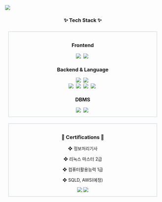 <img src="https://capsule-render.vercel.app/api?type=wave&color=auto&height=300&section=header&text=SeokHun's%20GitHub&fontSize=90" />

<h3 align="center">✨ Tech Stack ✨</h3>

<div align="center" style="display: flex; flex-wrap: wrap; align-items: flex-start; justify-content: center;">
  <div style="flex: 1; min-width: 300px; max-width: 500px; margin: 10px; border: 2px solid #e1e4e8; padding: 10px;">
    <h3 align="center">Frontend</h3>
    <div align="center">
      <img src="https://img.shields.io/badge/javascript-F7DF1E.svg?style=for-the-badge&logo=javascript&logoColor=20232a" />&nbsp;
      <img src="https://img.shields.io/badge/html5-E34F26.svg?style=for-the-badge&logo=html5&logoColor=white" />&nbsp;
    </div>

  <h3 align="center">Backend & Language</h3>
    <div align="center">
      <img src="https://img.shields.io/badge/c-%2300599C.svg?style=for-the-badge&logo=c&logoColor=white" />&nbsp;
      <img src="https://img.shields.io/badge/c++-%2300599C.svg?style=for-the-badge&logo=c%2B%2B&logoColor=white" />&nbsp;
      <br/>
      <img src="https://img.shields.io/badge/python-3670A0?style=for-the-badge&logo=python&logoColor=ffdd54" />&nbsp;
      <img src="https://img.shields.io/badge/java-007396?style=for-the-badge&logo=OpenJDK&logoColor=white" />&nbsp;
      <img src="https://img.shields.io/badge/Flask-000000?style=for-the-badge&logo=Flask&logoColor=white" />&nbsp;
      <img src="https://img.shields.io/badge/Spring_Boot-6DB33F?style=for-the-badge&logo=spring-boot&logoColor=white" />&nbsp;
    </div>

  <h3 align="center">DBMS</h3>
    <div align="center">
      <img src="https://img.shields.io/badge/mysql-4479A1.svg?style=for-the-badge&logo=mysql&logoColor=white" />&nbsp;
      <img src="https://img.shields.io/badge/Microsoft_Access-A4373A?style=for-the-badge&logo=microsoft-access&logoColor=white" />&nbsp;
    </div>
  </div>

  <div style="flex: 1; min-width: 300px; max-width: 500px; margin: 10px; border: 2px solid #e1e4e8; padding: 10px;">
    <h3 align="center">📌 Certifications 📌</h3>
    <div align="center">
      <p>❖ 정보처리기사</p>
      <p>❖ 리눅스 마스터 2급</p>
      <p>❖ 컴퓨터활용능력 1급</p>
      <p>❖ SQLD, AWS(예정)</p>
      <img src="https://github-readme-stats.vercel.app/api/top-langs/?username=anuraghazra&layout=compact"/>
      <img src="https://github-readme-stats.vercel.app/api?username=hyeinisfree&hide_title=true&show_icons=true&include_all_commits=true&disable_animations=true&theme=vue)](https://github.com/anuraghazra/github-readme-stats"/>
    </div>
  </div>
</div>

